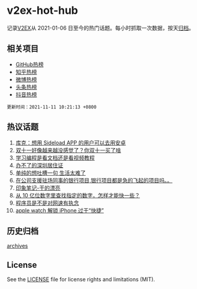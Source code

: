 # v2ex-hot-hub

 记录[V2EX](https://www.v2ex.com/)从 2021-01-06 日至今的热门话题。每小时抓取一次数据，按天[归档](archives)。
 
 ## 相关项目

- [GitHub热榜](https://github.com/lonnyzhang423/github-hot-hub)
- [知乎热榜](https://github.com/lonnyzhang423/zhihu-hot-hub)
- [微博热榜](https://github.com/lonnyzhang423/weibo-hot-hub)
- [头条热榜](https://github.com/lonnyzhang423/toutiao-hot-hub)
- [抖音热榜](https://github.com/lonnyzhang423/douyin-hot-hub)


 `更新时间：2021-11-11 10:21:13 +0800`

## 热议话题

1. [库克：想用 Sideload APP 的用户可以去用安卓](https://www.v2ex.com/t/814382)
1. [双十一好像越来越没感觉了？你双十一买了啥](https://www.v2ex.com/t/814437)
1. [学习编程是看文档还是看视频教程](https://www.v2ex.com/t/814423)
1. [办不了的深圳居住证](https://www.v2ex.com/t/814362)
1. [单纯的想吐槽一句 生活太难了](https://www.v2ex.com/t/814406)
1. [在公司支援驻场同事的银行项目,银行项目都是急的飞起的项目吗。。](https://www.v2ex.com/t/814374)
1. [印象笔记-干的漂亮](https://www.v2ex.com/t/814385)
1. [从 10 亿位数字里查找指定的数字，怎样才能快一些？](https://www.v2ex.com/t/814478)
1. [程序员是不是对网速有执念](https://www.v2ex.com/t/814571)
1. [apple watch 解锁 iPhone 过于“快捷”](https://www.v2ex.com/t/814348)

## 历史归档

[archives](archives)

## License

See the [LICENSE](LICENSE) file for license rights and limitations (MIT).
